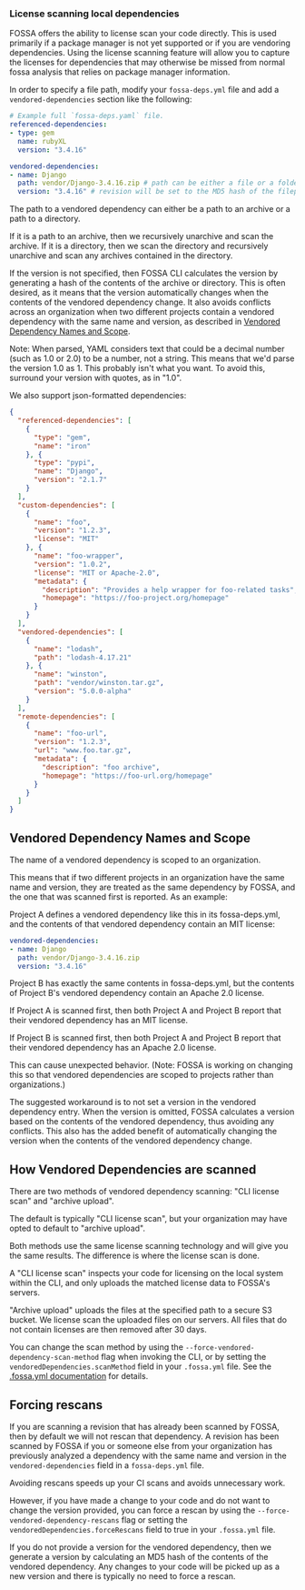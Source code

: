 ### License scanning local dependencies

FOSSA offers the ability to license scan your code directly. This is used primarily if a package manager is not yet supported or if you are vendoring dependencies. Using the license scanning feature will allow you to capture the licenses for dependencies that may otherwise be missed from normal fossa analysis that relies on package manager information.

In order to specify a file path, modify your `fossa-deps.yml` file and add a `vendored-dependencies` section like the following:

```yml
# Example full `fossa-deps.yaml` file.
referenced-dependencies:
- type: gem
  name: rubyXL
  version: "3.4.16"

vendored-dependencies:
- name: Django
  path: vendor/Django-3.4.16.zip # path can be either a file or a folder.
  version: "3.4.16" # revision will be set to the MD5 hash of the filepath if left unspecified.
```

The path to a vendored dependency can either be a path to an archive or a path to a directory.

If it is a path to an archive, then we recursively unarchive and scan the archive. If it is a directory, then we scan the directory and recursively unarchive and scan any archives contained in the directory.

If the version is not specified, then FOSSA CLI calculates the version by generating a hash of the contents of the archive or directory. This is often desired, as it means that the version automatically changes when the contents of the vendored dependency change. It also avoids conflicts across an organization when two different projects contain a vendored dependency with the same name and version, as described in [Vendored Dependency Names and Scope](#vendored-dependency-names-and-scope).

Note: When parsed, YAML considers text that could be a decimal number (such as 1.0 or 2.0) to be a number, not a string. This means that we'd parse the version 1.0 as 1. This probably isn't what you want. To avoid this, surround your version with quotes, as in "1.0".

We also support json-formatted dependencies:

```json
{
  "referenced-dependencies": [
    {
      "type": "gem",
      "name": "iron"
    }, {
      "type": "pypi",
      "name": "Django",
      "version": "2.1.7"
    }
  ],
  "custom-dependencies": [
    {
      "name": "foo",
      "version": "1.2.3",
      "license": "MIT"
    }, {
      "name": "foo-wrapper",
      "version": "1.0.2",
      "license": "MIT or Apache-2.0",
      "metadata": {
        "description": "Provides a help wrapper for foo-related tasks",
        "homepage": "https://foo-project.org/homepage"
      }
    }
  ],
  "vendored-dependencies": [
    {
      "name": "lodash",
      "path": "lodash-4.17.21"
    }, {
      "name": "winston",
      "path": "vendor/winston.tar.gz",
      "version": "5.0.0-alpha"
    }
  ],
  "remote-dependencies": [
    {
      "name": "foo-url",
      "version": "1.2.3",
      "url": "www.foo.tar.gz",
      "metadata": {
        "description": "foo archive",
        "homepage": "https://foo-url.org/homepage"
      }
    }
  ]
}
```

## Vendored Dependency Names and Scope

The name of a vendored dependency is scoped to an organization.

This means that if two different projects in an organization have the same name and version, they are treated as the same dependency by FOSSA, and the one that was scanned first is reported. As an example:

Project A defines a vendored dependency like this in its fossa-deps.yml, and the contents of that vendored dependency contain an MIT license:

```yaml
vendored-dependencies:
- name: Django
  path: vendor/Django-3.4.16.zip
  version: "3.4.16"
```

Project B has exactly the same contents in fossa-deps.yml, but the contents of Project B's vendored dependency contain an Apache 2.0 license.

If Project A is scanned first, then both Project A and Project B report that their vendored dependency has an MIT license.

If Project B is scanned first, then both Project A and Project B report that their vendored dependency has an Apache 2.0 license.

This can cause unexpected behavior. (Note: FOSSA is working on changing this so that vendored dependencies are scoped to projects rather than organizations.)

The suggested workaround is to not set a version in the vendored dependency entry. When the version is omitted, FOSSA calculates a version based on the contents of the vendored dependency, thus avoiding any conflicts. This also has the added benefit of automatically changing the version when the contents of the vendored dependency change.


## How Vendored Dependencies are scanned

There are two methods of vendored dependency scanning: "CLI license scan" and "archive upload".

The default is typically "CLI license scan", but your organization may have opted to default to "archive upload".

Both methods use the same license scanning technology and will give you the same results. The difference is where the license scan is done.

A "CLI license scan" inspects your code for licensing on the local system within the CLI, and only uploads the matched license data to FOSSA's servers.

"Archive upload" uploads the files at the specified path to a secure S3 bucket. We license scan the uploaded files on our servers. All files that do not contain licenses are then removed after 30 days.

You can change the scan method by using the `--force-vendored-dependency-scan-method` flag when invoking the CLI, or by setting the `vendoredDependencies.scanMethod` field in your `.fossa.yml` file. See the [.fossa.yml documentation](https://github.com/fossas/fossa-cli/blob/master/docs/references/files/fossa-yml.md) for details.

## Forcing rescans

If you are scanning a revision that has already been scanned by FOSSA, then by default we will not rescan that dependency. A revision has been scanned by FOSSA if you or someone else from your organization has previously analyzed a dependency with the same name and version in the `vendored-dependencies` field in a `fossa-deps.yml` file.

Avoiding rescans speeds up your CI scans and avoids unnecessary work.

However, if you have made a change to your code and do not want to change the version provided, you can force a rescan by using the `--force-vendored-dependency-rescans` flag or setting the `vendoredDependencies.forceRescans` field to true in your `.fossa.yml` file.

If you do not provide a version for the vendored dependency, then we generate a version by calculating an MD5 hash of the contents of the vendored dependency. Any changes to your code will be picked up as a new version and there is typically no need to force a rescan.

